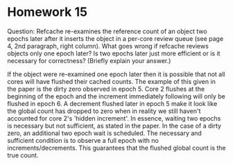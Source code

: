 # Homework 15

Question: Refcache re-examines the reference count of an object two epochs later after it inserts the object in a per-core review queue (see page 4, 2nd paragraph, right column). What goes wrong if refcache reviews objects only one epoch later? Is two epochs later just more efficient or is it necessary for correctness? (Briefly explain your answer.)

If the object were re-examined one epoch later then it is possible that not all cores will have flushed their cached counts. The example of this given in the paper is the dirty zero observed in epoch 5. Core 2 flushes at the beginning of the epoch and the increment immediately following will only be flushed in epoch 6. A decrement flushed later in epoch 5 make it look like the global count has dropped to zero when in reality we still haven't accounted for core 2's 'hidden increment'. In essence, waiting two epochs is necessary but not sufficient, as stated in the paper. In the case of a dirty zero, an additional two epoch wait is scheduled. The necessary and sufficient condition is to observe a full epoch with no increments/decrements. This guarantees that the flushed global count is the true count.
